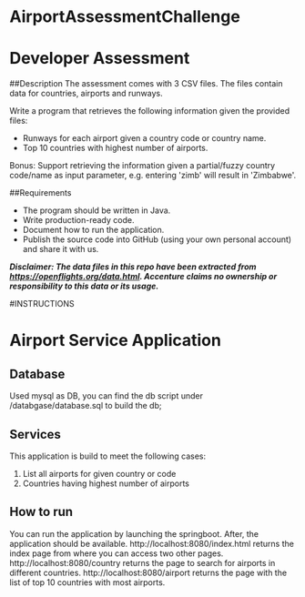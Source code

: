 # AirportAssessmentChallenge
# Developer Assessment

##Description
The assessment comes with 3 CSV files. The files contain data for countries, airports and runways.

Write a program that retrieves the following information given the provided files:
- Runways for each airport given a country code or country name. 
- Top 10 countries with highest number of airports.

Bonus: Support retrieving the information given a partial/fuzzy country code/name as input parameter, e.g. entering 'zimb' will result in 'Zimbabwe'. 

##Requirements
- The program should be written in Java.
- Write production-ready code.
- Document how to run the application.
- Publish the source code into GitHub (using your own personal account) and share it with us.

**_Disclaimer: The data files in this repo have been extracted from https://openflights.org/data.html. Accenture claims no ownership or responsibility to this data or its usage._**


#INSTRUCTIONS
# Airport Service Application

## Database
Used mysql as DB, you can find the db script under /databgase/database.sql to build the db;

## Services
This application is build to meet the following cases:
1) List all airports for given country or code
2) Countries having highest number of airports

## How to run
You can run the application by launching the springboot.
After, the application should be available.
http://localhost:8080/index.html returns the index page from where you can access two other pages.
http://localhost:8080/country returns the page to search for airports in different countries.
http://localhost:8080/airport returns the page with the list of top 10 countries with most airports.
